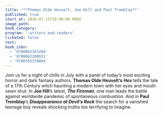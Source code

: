 ```yaml
---
title: '**Thomas Olde Heuvelt, Joe Hill and Paul Tremblay**'
published: true
start_at: 2016-07-11T19:00:00.000Z
image_path:
book_category:
program: '-writers-and-readers'
ticketed: false
test:
book_isbn:
  - '9780062363268'
  - '9780062200631'
  - '9780765378804'
---
```



Join us for a night of chills in July with a panel of today’s most exciting horror and dark fantasy authors. **Thomas Olde Heuvelt’s** ***Hex*** tells the tale of a 17th Century witch haunting a modern town with her eyes and mouth sewn shut. In **Joe Hill**’s latest, ***The Fireman***, one man leads the battle against worldwide pandemic of spontaneous combustion. And in **Paul Tremblay**’s ***Disappearance at Devil’s Rock*** the search for a vanished teenage boy reveals shocking truths too terrifying to imagine.